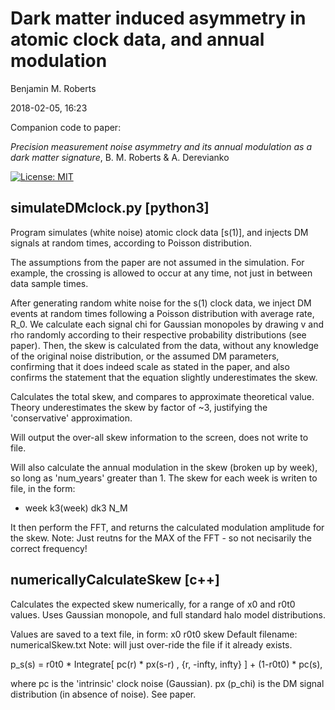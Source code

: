 # Dark matter induced asymmetry in atomic clock data, and annual modulation

Benjamin M. Roberts

2018-02-05, 16:23

Companion code to paper:

_Precision measurement noise asymmetry and its annual modulation as a dark matter signature_,
B. M. Roberts & A. Derevianko


[![License: MIT](https://img.shields.io/badge/License-MIT-yellow.svg)](https://github.com/benroberts999/DM-ClockAssymetry/blob/master/LICENSE)


## simulateDMclock.py [python3]

Program simulates (white noise) atomic clock data [s(1)],
and injects DM signals at random times, according to Poisson distribution.

The assumptions from the paper are not assumed in the simulation.
For example, the crossing is allowed to occur at any time, not just in between
data sample times.

After generating random white noise for the s(1) clock data, we inject DM events
at random times following a Poisson distribution with average rate, R_0.
We calculate each signal chi for Gaussian monopoles by drawing v and rho
randomly according to their respective probability distributions (see paper).
Then, the skew is calculated from the data, without any knowledge of the
original noise distribution, or the assumed DM parameters,
confirming that it does indeed scale as stated in the paper, and also confirms
the statement that the equation slightly underestimates the skew.

Calculates the total skew, and compares to approximate theoretical value.
Theory underestimates the skew by factor of ~3, justifying the 'conservative'
approximation.

Will output the over-all skew information to the screen, does not write to file.

Will also calculate the annual modulation in the skew (broken up by week),
so long as 'num_years' greater than 1.
The skew for each week is writen to file, in the form:
  *  week    k3(week)     dk3     N_M

It then perform the FFT, and returns the calculated modulation amplitude for
the skew.
Note: Just reutns for the MAX of the FFT - so not necisarily the correct
frequency!


## numericallyCalculateSkew [c++]

Calculates the expected skew numerically, for a range of x0 and r0t0 values.
Uses Gaussian monopole, and full standard halo model distributions.

Values are saved to a text file, in form: x0 r0t0 skew
Default filename: numericalSkew.txt
Note: will just over-ride the file if it already exists.

p_s(s) = r0t0 * Integrate[ pc(r) * px(s-r) , {r, -infty, infty} ]
        + (1-r0t0) * pc(s),

where pc is the 'intrinsic' clock noise (Gaussian).
px (p_chi) is the DM signal distribution (in absence of noise). See paper.
